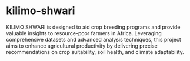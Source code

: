 # kilimo-shwari
KILIMO SHWARI is designed to aid crop breeding programs and provide valuable insights to resource-poor farmers in Africa. Leveraging comprehensive datasets and advanced analysis techniques, this project aims to enhance agricultural productivity by delivering precise recommendations on crop suitability, soil health, and climate adaptability.
